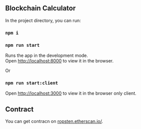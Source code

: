 ## Blockchain Calculator

In the project directory, you can run:

### `npm i`

### `npm run start`

Runs the app in the development mode.\
Open [http://localhost:8000](http://localhost:8000) to view it in the browser.

Or

### `npm run start:client`

Open [http://localhost:3000](http://localhost:3000) to view it in the browser only client.

## Contract

You can get contracn on [ropsten.etherscan.io/](https://ropsten.etherscan.io/address/0x93ffc37ff0e05fce7d84eb279f6693dfef98b978#code).
